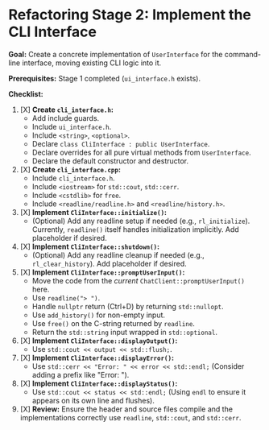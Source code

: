 # Refactoring Stage 2: Implement the CLI Interface

**Goal:** Create a concrete implementation of `UserInterface` for the command-line interface, moving existing CLI logic into it.

**Prerequisites:** Stage 1 completed (`ui_interface.h` exists).

**Checklist:**

1.  [X] **Create `cli_interface.h`:**
    *   Add include guards.
    *   Include `ui_interface.h`.
    *   Include `<string>`, `<optional>`.
    *   Declare `class CliInterface : public UserInterface`.
    *   Declare overrides for all pure virtual methods from `UserInterface`.
    *   Declare the default constructor and destructor.
2.  [X] **Create `cli_interface.cpp`:**
    *   Include `cli_interface.h`.
    *   Include `<iostream>` for `std::cout`, `std::cerr`.
    *   Include `<cstdlib>` for `free`.
    *   Include `<readline/readline.h>` and `<readline/history.h>`.
3.  [X] **Implement `CliInterface::initialize()`:**
    *   (Optional) Add any readline setup if needed (e.g., `rl_initialize`). Currently, `readline()` itself handles initialization implicitly. Add placeholder if desired.
4.  [X] **Implement `CliInterface::shutdown()`:**
    *   (Optional) Add any readline cleanup if needed (e.g., `rl_clear_history`). Add placeholder if desired.
5.  [X] **Implement `CliInterface::promptUserInput()`:**
    *   Move the code from the *current* `ChatClient::promptUserInput()` here.
    *   Use `readline("> ")`.
    *   Handle `nullptr` return (Ctrl+D) by returning `std::nullopt`.
    *   Use `add_history()` for non-empty input.
    *   Use `free()` on the C-string returned by `readline`.
    *   Return the `std::string` input wrapped in `std::optional`.
6.  [X] **Implement `CliInterface::displayOutput()`:**
    *   Use `std::cout << output << std::flush;`.
7.  [X] **Implement `CliInterface::displayError()`:**
    *   Use `std::cerr << "Error: " << error << std::endl;` (Consider adding a prefix like "Error: ").
8.  [X] **Implement `CliInterface::displayStatus()`:**
    *   Use `std::cout << status << std::endl;` (Using `endl` to ensure it appears on its own line and flushes).
9.  [X] **Review:** Ensure the header and source files compile and the implementations correctly use `readline`, `std::cout`, and `std::cerr`.
